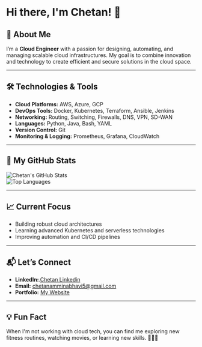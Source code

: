 # Hi there, I'm Chetan! 👋

## 🚀 About Me

I’m a **Cloud Engineer** with a passion for designing, automating, and managing scalable cloud infrastructures. My goal is to combine innovation and technology to create efficient and secure solutions in the cloud space. 

---

## 🛠️ Technologies & Tools

- **Cloud Platforms:** AWS, Azure, GCP  
- **DevOps Tools:** Docker, Kubernetes, Terraform, Ansible, Jenkins
-  **Networking:** Routing, Switching, Firewalls, DNS, VPN, SD-WAN  
- **Languages:** Python, Java, Bash, YAML  
- **Version Control:** Git  
- **Monitoring & Logging:** Prometheus, Grafana, CloudWatch  

---

## 🌟 My GitHub Stats  

![Chetan's GitHub Stats](https://github-readme-stats.vercel.app/api?username=Chetan-CloudEngineer&show_icons=true&theme=radical)  
![Top Languages](https://github-readme-stats.vercel.app/api/top-langs/?username=Chetan-CloudEngineer&layout=compact&theme=radical)

---

## 📈 Current Focus

- Building robust cloud architectures  
- Learning advanced Kubernetes and serverless technologies  
- Improving automation and CI/CD pipelines  

---

## 📬 Let’s Connect

- **LinkedIn:**.[Chetan Linkedin](https://www.linkedin.com/in/chetanamminabhavi/)
- **Email:** chetanamminabhavi5@gmail.com 
- **Portfolio:** [My Website](https://www.your-portfolio-link.com)

---

## 💡 Fun Fact  

When I'm not working with cloud tech, you can find me exploring new fitness routines, watching movies, or learning new skills. 🎥🏋️‍♂️  
